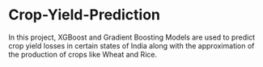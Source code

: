 # Crop-Yield-Prediction
In this project, XGBoost and Gradient Boosting Models are used to predict crop yield losses in certain states of India along with the approximation of the production of crops like Wheat and Rice.
